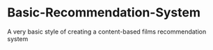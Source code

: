 # Basic-Recommendation-System
A very basic style of creating a content-based films recommendation system
